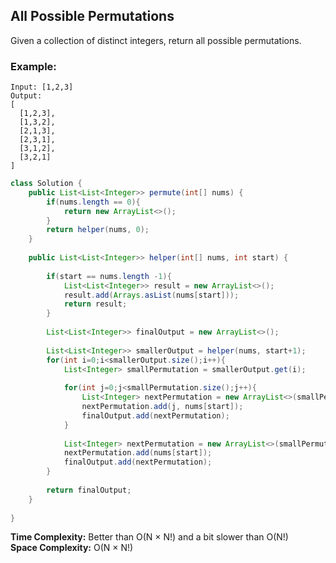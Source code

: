## All Possible Permutations

Given a collection of distinct integers, return all possible permutations.


### Example:
```
Input: [1,2,3]
Output:
[
  [1,2,3],
  [1,3,2],
  [2,1,3],
  [2,3,1],
  [3,1,2],
  [3,2,1]
] 
```


```java
class Solution {
    public List<List<Integer>> permute(int[] nums) {
        if(nums.length == 0){
            return new ArrayList<>();
        }
        return helper(nums, 0);
    }
 
    public List<List<Integer>> helper(int[] nums, int start) {
        
        if(start == nums.length -1){
            List<List<Integer>> result = new ArrayList<>();
            result.add(Arrays.asList(nums[start]));
            return result;
        }
        
        List<List<Integer>> finalOutput = new ArrayList<>();
        
        List<List<Integer>> smallerOutput = helper(nums, start+1);
        for(int i=0;i<smallerOutput.size();i++){
            List<Integer> smallPermutation = smallerOutput.get(i);
            
            for(int j=0;j<smallPermutation.size();j++){
                List<Integer> nextPermutation = new ArrayList<>(smallPermutation);
                nextPermutation.add(j, nums[start]);
                finalOutput.add(nextPermutation);
            }
            
            List<Integer> nextPermutation = new ArrayList<>(smallPermutation);
            nextPermutation.add(nums[start]);
            finalOutput.add(nextPermutation);
        }
        
        return finalOutput;
    }
    
}
```  
**Time Complexity:** Better than O(N × N!) and a bit slower than O(N!)   
**Space Complexity:** O(N × N!)
